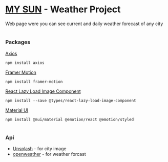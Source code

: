 # [MY SUN](https://davidkuknishvili.github.io/My_Sun-WeatherProject/) - Weather Project

Web page were you can see current and daily weather forecast of any city

#

### Packages

[Axios](https://axios-http.com/docs/intro)

   ```
   npm install axios
   ```
   
[Framer Motion](https://www.framer.com/motion/)

   ```
   npm install framer-motion
   ```
   
[React Lazy Load Image Component](https://www.npmjs.com/package/react-lazy-load-image-component)

   ```
   npm install --save @types/react-lazy-load-image-component
   ```
   
[Material UI](https://mui.com/material-ui/getting-started/overview/)

   ```
   npm install @mui/material @emotion/react @emotion/styled
   ```
#

### Api

- [Unsplash](https://unsplash.com/documentation) - for city image
- [openweather](https://openweathermap.org/api) - for weather forcast 














